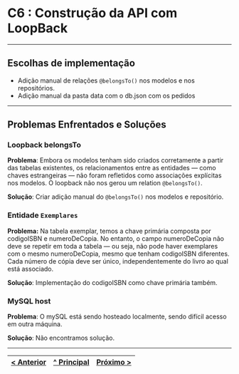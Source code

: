 # C6 : Construção da API com LoopBack
---
## Escolhas de implementação
- Adição manual de relações `@belongsTo()` nos modelos e nos repositórios.
- Adição manual da pasta data com o db.json com os pedidos
---
## Problemas Enfrentados e Soluções
### Loopback belongsTo
**Problema**: Embora os modelos tenham sido criados corretamente a partir das tabelas existentes, os relacionamentos entre as entidades — como chaves estrangeiras — não foram refletidos como associações explícitas nos modelos. O loopback não nos gerou um relation `@belongsTo()`.

**Solução**: Criar adição manual do `@belongsTo()` nos modelos e repositório.
### Entidade `Exemplares`
**Problema:** Na tabela exemplar, temos a chave primária composta por codigoISBN e numeroDeCopia. No entanto, o campo numeroDeCopia não deve se repetir em toda a tabela — ou seja, não pode haver exemplares com o mesmo numeroDeCopia, mesmo que tenham codigoISBN diferentes. Cada número de cópia deve ser único, independentemente do livro ao qual está associado.

**Solução**: Implementação do codigoISBN como chave primária também.

### MySQL host
**Problema**: O mySQL está sendo hosteado localmente, sendo difícil acesso em outra máquina.

**Solução**: Não encontramos solução.

---

| [< Anterior](RPF05.md) | [^ Principal](../../README.md) | [Próximo >](RPF07.md) |
|:----------------------------------:|:----------------------------------:|:----------------------------------:|


